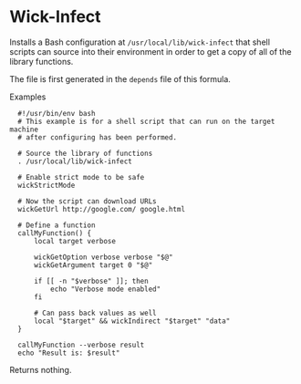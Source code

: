 Wick-Infect
===========

Installs a Bash configuration at `/usr/local/lib/wick-infect` that shell scripts can source into their environment in order to get a copy of all of the library functions.

The file is first generated in the `depends` file of this formula.

Examples

      #!/usr/bin/env bash
      # This example is for a shell script that can run on the target machine
      # after configuring has been performed.

      # Source the library of functions
      . /usr/local/lib/wick-infect

      # Enable strict mode to be safe
      wickStrictMode

      # Now the script can download URLs
      wickGetUrl http://google.com/ google.html

      # Define a function
      callMyFunction() {
          local target verbose

          wickGetOption verbose verbose "$@"
          wickGetArgument target 0 "$@"

          if [[ -n "$verbose" ]]; then
              echo "Verbose mode enabled"
          fi

          # Can pass back values as well
          local "$target" && wickIndirect "$target" "data"
      }

      callMyFunction --verbose result
      echo "Result is: $result"

Returns nothing.


